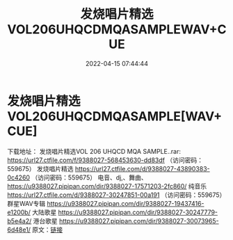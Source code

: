 ﻿---
title: 发烧唱片精选VOL206UHQCDMQASAMPLEWAV+CUE
date: 2022-04-15 07:44:44
categories: 试音碟、非卖品、发烧碟
tags: 纯音雅乐
---
# 发烧唱片精选VOL206UHQCDMQASAMPLE[WAV+CUE]

下载地址：
发烧唱片精选VOL 206 UHQCD MQA SAMPLE..rar: https://url27.ctfile.com/f/9388027-568453630-dd83df
（访问密码：559675）
发烧唱片精选
https://url27.ctfile.com/d/9388027-43890383-0c4260
（访问密码：559675）
电音、dj,、舞曲、
https://u9388027.pipipan.com/dir/9388027-17571203-2fc860/
纯音乐
https://url27.ctfile.com/d/9388027-30247851-00a191
（访问密码：559675）
群星WAV专辑
https://u9388027.pipipan.com/dir/9388027-19437416-e1200b/
大陆歌星
https://u9388027.pipipan.com/dir/9388027-30247779-b5e4a2/
港台歌星
https://u9388027.pipipan.com/dir/9388027-30073965-6d48e1/
原文：[链接](https://blog.sina.com.cn/s/blog_1647c7e7601030wom.html)